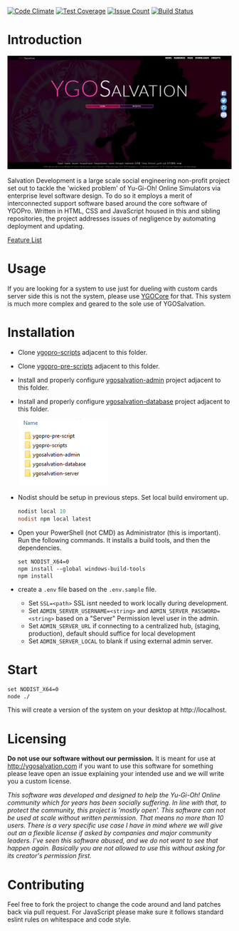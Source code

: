 [![Code Climate](https://codeclimate.com/github/SalvationDevelopment/YGOPro-Salvation-Server/badges/gpa.svg)](https://codeclimate.com/github/SalvationDevelopment/YGOPro-Salvation-Server)
[![Test Coverage](https://codeclimate.com/github/SalvationDevelopment/YGOPro-Salvation-Server/badges/coverage.svg)](https://codeclimate.com/github/SalvationDevelopment/YGOPro-Salvation-Server/coverage)
[![Issue Count](https://codeclimate.com/github/SalvationDevelopment/YGOPro-Salvation-Server/badges/issue_count.svg)](https://codeclimate.com/github/SalvationDevelopment/YGOPro-Salvation-Server)
[![Build Status](https://travis-ci.org/SalvationDevelopment/YGOPro-Salvation-Server.svg?branch=master)](https://travis-ci.org/SalvationDevelopment/YGOPro-Support-System)

# Introduction


![Screenshot of Launcher featuring Magi Magi * Gal](/documentation/screenshot.png?raw=true)

Salvation Development is a large scale social engineering non-profit project set out to tackle the 'wicked problem' of Yu-Gi-Oh! Online Simulators via enterprise level software design. To do so it employs a merit of interconnected support software based around the core software of YGOPro. Written in HTML, CSS and JavaScript housed in this and sibling repositories, the project addresses issues of negligence by automating deployment and updating.

[Feature List](https://github.com/SalvationDevelopment/YGOPro-Support-System/blob/master/documentation/features.md)

# Usage
If you are looking for a system to use just for dueling with custom cards server side this is not the system, please use [YGOCore](https://github.com/SalvationDevelopment/YGOCore) for that. This system is much more complex and geared to the sole use of YGOSalvation.

# Installation
- Clone [ygopro-scripts](https://github.com/Fluorohydride/ygopro-scripts) adjacent to this folder.
- Clone [ygopro-pre-scripts](https://github.com/Fluorohydride/ygopro-pre-script) adjacent to this folder.
- Install and properly configure [ygosalvation-admin](https://github.com/SalvationDevelopment/YGOSalvation-Admin) project adjacent to this folder.
- Install and properly configure [ygosalvation-database](https://github.com/SalvationDevelopment/YGOSalvation-Database) project adjacent to this folder.

    ![Folder Structure](/documentation/folder_structure.png?raw=true)

- Nodist should be setup in previous steps. Set local build enviroment up.
    ```Powershell
    nodist local 10
    nodist npm local latest
    ```
- Open your PowerShell (not CMD) as Administrator (this is important). Run the following commands. It installs a build tools, and then the dependencies. 
  ````
  set NODIST_X64=0
  npm install --global windows-build-tools
  npm install
  ````
- create a `.env` file based on the `.env.sample` file.
  - Set `SSL=<path>` SSL isnt needed to work locally during development.
  - Set `ADMIN_SERVER_USERNAME=<string>` and `ADMIN_SERVER_PASSWORD=<string>` based on a "Server" Permission level user in the admin.
  - Set `ADMIN_SERVER_URL` if connecting to a centralized hub, (staging, production), default should suffice for local development 
  - Set `ADMIN_SERVER_LOCAL` to blank if using external admin server.

# Start
````
set NODIST_X64=0
node ./
````
This will create a version of the system on your desktop at http://localhost.

# Licensing
**Do not use our software without our permission.** It is meant for use at http://ygosalvation.com if you want to use this software for something please leave open an issue explaining your intended use and we will write you a custom license.

*This software was developed and designed to help the Yu-Gi-Oh! Online community which for years has been socially suffering. In line with that, to protect the community, this project is 'mostly open'. This software can not be used at scale without written permission. That means no more than 10 users. There is a very specific use case I have in mind where we will give out an a flexible license if asked by companies and major community leaders. I've seen this software abused, and we do not want to see that happen again. Basically you are not allowed to use this without asking for its creator's permission first.*

# Contributing
Feel free to fork the project to change the code around and land patches back via pull request. For JavaScript please make sure it follows standard eslint rules on whitespace and code style.
